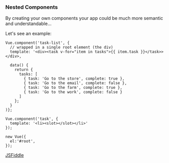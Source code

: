 ### Nested Components

By creating your own components your app could be much more semantic and understandable...

Let's see an example:

```
Vue.component('task-list', {
  // wrapped in a single root element (the div)
  template: '<div><task v-for="item in tasks">{{ item.task }}</task>></div>,

  data() {
    return {
      tasks: [
        { task: 'Go to the store', complete: true },
        { task: 'Go to the email', complete: false },
        { task: 'Go to the farm', complete: true },
        { task: 'Go to the work', complete: false }
      ]
    };
  }
)};

Vue.component('task', {
  template: '<li><slot></slot></li>'
});

new Vue({
  el:'#root',
});
```

[JSFiddle](https://jsfiddle.net/CruzJT/uyL0kxvm/2/)

